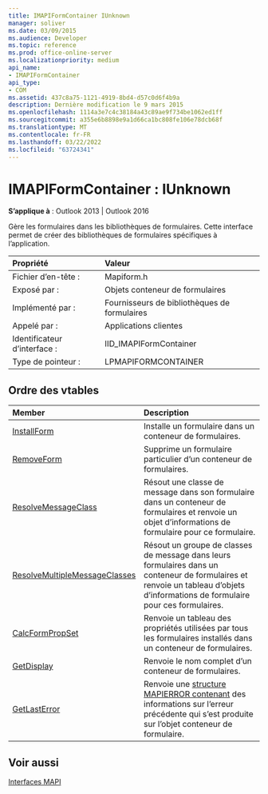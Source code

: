 ```yaml
---
title: IMAPIFormContainer IUnknown
manager: soliver
ms.date: 03/09/2015
ms.audience: Developer
ms.topic: reference
ms.prod: office-online-server
ms.localizationpriority: medium
api_name:
- IMAPIFormContainer
api_type:
- COM
ms.assetid: 437c8a75-1121-4919-8bd4-d57c0d6f4b9a
description: Dernière modification le 9 mars 2015
ms.openlocfilehash: 1114a3e7c4c38184a43c89ae9f734be1062ed1ff
ms.sourcegitcommit: a355e6b8898e9a1d66ca1bc808fe106e78dcb68f
ms.translationtype: MT
ms.contentlocale: fr-FR
ms.lasthandoff: 03/22/2022
ms.locfileid: "63724341"
---
```

# <a name="imapiformcontainer--iunknown"></a>IMAPIFormContainer : IUnknown

  
  
**S’applique à** : Outlook 2013 | Outlook 2016 
  
Gère les formulaires dans les bibliothèques de formulaires. Cette interface permet de créer des bibliothèques de formulaires spécifiques à l’application. 
  
|Propriété |Valeur |
|:-----|:-----|
|Fichier d’en-tête :  <br/> |Mapiform.h  <br/> |
|Exposé par :  <br/> |Objets conteneur de formulaires  <br/> |
|Implémenté par :  <br/> |Fournisseurs de bibliothèques de formulaires  <br/> |
|Appelé par :  <br/> |Applications clientes  <br/> |
|Identificateur d’interface :  <br/> |IID_IMAPIFormContainer  <br/> |
|Type de pointeur :  <br/> |LPMAPIFORMCONTAINER  <br/> |
   
## <a name="vtable-order"></a>Ordre des vtables

|Member |Description |
|:-----|:-----|
|[InstallForm](imapiformcontainer-installform.md) <br/> |Installe un formulaire dans un conteneur de formulaires. |
|[RemoveForm](imapiformcontainer-removeform.md) <br/> |Supprime un formulaire particulier d’un conteneur de formulaires. |
|[ResolveMessageClass](imapiformcontainer-resolvemessageclass.md) <br/> |Résout une classe de message dans son formulaire dans un conteneur de formulaires et renvoie un objet d’informations de formulaire pour ce formulaire. |
|[ResolveMultipleMessageClasses](imapiformcontainer-resolvemultiplemessageclasses.md) <br/> |Résout un groupe de classes de message dans leurs formulaires dans un conteneur de formulaires et renvoie un tableau d’objets d’informations de formulaire pour ces formulaires. |
|[CalcFormPropSet](imapiformcontainer-calcformpropset.md) <br/> |Renvoie un tableau des propriétés utilisées par tous les formulaires installés dans un conteneur de formulaires. |
|[GetDisplay](imapiformcontainer-getdisplay.md) <br/> |Renvoie le nom complet d’un conteneur de formulaires. |
|[GetLastError](imapiformcontainer-getlasterror.md) <br/> |Renvoie une [structure MAPIERROR contenant](mapierror.md) des informations sur l’erreur précédente qui s’est produite sur l’objet conteneur de formulaire. |
   
## <a name="see-also"></a>Voir aussi



[Interfaces MAPI](mapi-interfaces.md)


